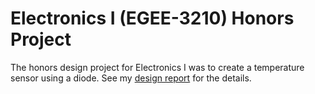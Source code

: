 # Electronics I (EGEE-3210) Honors Project
 
The honors design project for Electronics I was to create a temperature sensor using a diode.  See my [design report](https://github.com/wisemankaitlyn/EGEE-3210-Honors-Project/blob/main/DesignReport.pdf) for the details.
